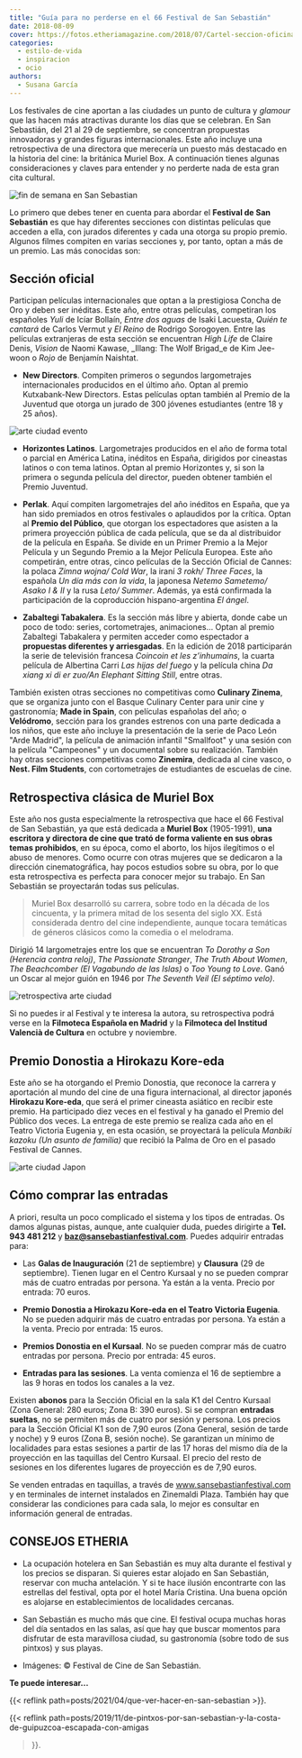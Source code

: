 ```yaml
---
title: "Guía para no perderse en el 66 Festival de San Sebastián"
date: 2018-08-09
cover: https://fotos.etheriamagazine.com/2018/07/Cartel-seccion-oficinal-festival-cine-San-Sebastian.jpg
categories: 
  - estilo-de-vida
  - inspiracion
  - ocio
authors: 
  - Susana García
---
```


Los festivales de cine aportan a las ciudades un punto de cultura y _glamour_ que las 
hacen más atractivas durante los días que se celebran. En San Sebastián, del 21 al 29 de 
septiembre, se concentran propuestas innovadoras y grandes figuras internacionales. Este 
año incluye una retrospectiva de una directora que merecería un puesto más destacado en 
la historia del cine: la británica Muriel Box. A continuación tienes algunas 
consideraciones y claves para entender y no perderte nada de esta gran cita cultural. 

![fin de semana en San Sebastian](https://fotos.etheriamagazine.com/2018/07/san-sebastian-playa-concha.jpg "Playa de la Concha de San Sebastián.")

Lo primero que debes tener en cuenta para abordar el **Festival de San Sebastián** es 
que hay diferentes secciones con distintas películas que acceden a ella, con jurados 
diferentes y cada una otorga su propio premio. Algunos filmes compiten en varias 
secciones y, por tanto, optan a más de un premio. Las más conocidas son: 

## Sección oficial

Participan películas internacionales que optan a la prestigiosa Concha de Oro y deben 
ser inéditas. Este año, entre otras películas, competiran los españoles _Yuli_ de Icíar 
Bollaín, _Entre dos aguas_ de Isaki Lacuesta, _Quién te cantará_ de Carlos Vermut y _El 
Reino_ de Rodrigo Sorogoyen. Entre las películas extranjeras de esta sección se 
encuentran _High Life_ de Claire Denis, _Vision_ de Naomi Kawase, _Illang: The Wolf 
Brigad_e de Kim Jee-woon o _Rojo_ de Benjamín Naishtat. 

- **New Directors**. Compiten primeros o segundos largometrajes internacionales 
producidos en el último año. Optan al premio Kutxabank-New Directors. Estas películas 
optan también al Premio de la Juventud que otorga un jurado de 300 jóvenes estudiantes 
(entre 18 y 25 años). 

![arte ciudad evento](https://fotos.etheriamagazine.com/2018/07/Cartel-New-Directors-festival-cine-san-sebastian.jpg)

- **Horizontes Latinos**. Largometrajes producidos en el año de forma total o parcial en 
América Latina, inéditos en España, dirigidos por cineastas latinos o con tema latinos. 
Optan al premio Horizontes y, si son la primera o segunda película del director, pueden 
obtener también el Premio Juventud. 

- **Perlak**. Aquí compiten largometrajes del año inéditos en España, que ya han sido 
premiados en otros festivales o aplaudidos por la crítica. Optan al **Premio del 
Público**, que otorgan los espectadores que asisten a la primera proyección pública de 
cada película, que se da al distribuidor de la película en España. Se divide en un 
Primer Premio a la Mejor Película y un Segundo Premio a la Mejor Película Europea. Este 
año competirán, entre otras, cinco películas de la Sección Oficial de Cannes: la polaca 
_Zimna wojna/ Cold War_, la iraní _3 rokh/ Three Faces_, la española _Un día más con la 
vida_, la japonesa _Netemo Sametemo/ Asako I & II_ y la rusa _Leto/ Summer_. Además, ya 
está confirmada la participación de la coproducción hispano-argentina _El ángel_. 

- **Zabaltegi Tabakalera**. Es la sección más libre y abierta, donde cabe un poco de 
todo: series, cortometrajes, animaciones… Optan al premio Zabaltegi Tabakalera y 
permiten acceder como espectador a **propuestas diferentes y arriesgadas**. En la 
edición de 2018 participarán la serie de televisión francesa _Coincoin et les 
z’inhumains_, la cuarta película de Albertina Carri _Las hijas del fuego_ y la película 
china _Da xiang xi di er zuo/An Elephant Sitting Still_, entre otras. 

También existen otras secciones no competitivas como **Culinary Zinema**, que se 
organiza junto con el Basque Culinary Center para unir cine y gastronomía; **Made in 
Spain**, con películas españolas del año; o **Velódromo**, sección para los grandes 
estrenos con una parte dedicada a los niños, que este año incluye la presentación de la 
serie de Paco León "Arde Madrid", la película de animación infantil "Smallfoot" y una 
sesión con la película "Campeones" y un documental sobre su realización. También hay 
otras secciones competitivas como **Zinemira**, dedicada al cine vasco, o **Nest. Film 
Students**, con cortometrajes de estudiantes de escuelas de cine. 

## Retrospectiva clásica de Muriel Box

Este año nos gusta especialmente la retrospectiva que hace el 66 Festival de San 
Sebastián, ya que está dedicada a **Muriel Box** (1905-1991), **una escritora y 
directora de cine que trató de forma valiente en sus obras temas prohibidos**, en su 
época, como el aborto, los hijos ilegítimos o el abuso de menores. Como ocurre con otras 
mujeres que se dedicaron a la dirección cinematográfica, hay pocos estudios sobre su 
obra, por lo que esta retrospectiva es perfecta para conocer mejor su trabajo. En San 
Sebastián se proyectarán todas sus películas. 

> Muriel Box desarrolló su carrera, sobre todo en la década de los cincuenta, y la primera 
> mitad de los sesenta del siglo XX. Está considerada dentro del cine independiente, 
> aunque tocara temáticas de géneros clásicos como la comedia o el melodrama. 

Dirigió 14 largometrajes entre los que se encuentran _To Dorothy a Son (Herencia contra 
reloj)_, _The Passionate Stranger_, _The Truth About Women_, _The Beachcomber (El 
Vagabundo de las Islas)_ o _Too Young to Love_. Ganó un Oscar al mejor guión en 1946 por 
_The Seventh Veil (El séptimo velo)_. 

![retrospectiva arte ciudad](https://fotos.etheriamagazine.com/2018/07/Festival-cine-san-sebastian-Muriel-Box.jpg "Muriel Box (1905-1991), escritora y directora de cine.")

Si no puedes ir al Festival y te interesa la autora, su retrospectiva podrá verse en la 
**Filmoteca Española en Madrid** y la **Filmoteca del Institud Valencià de Cultura** en 
octubre y noviembre. 

## Premio Donostia a Hirokazu Kore-eda

Este año se ha otorgando el Premio Donostia, que reconoce la carrera y aportación al 
mundo del cine de una figura internacional, al director japonés **Hirokazu Kore-eda**, 
que será el primer cineasta asiático en recibir este premio. Ha participado diez veces 
en el festival y ha ganado el Premio del Público dos veces. La entrega de este premio se 
realiza cada año en el Teatro Victoria Eugenia y, en esta ocasión, se proyectará la 
película _Manbiki kazoku (Un asunto de familia)_ que recibió la Palma de Oro en el 
pasado Festival de Cannes. 

![arte ciudad Japon](https://fotos.etheriamagazine.com/2018/07/festival-cine-san-sebatian-premio-Donosti-Hirokazu-Kore-Eda.jpg "Hirokazu Kore-eda, Premio Donostia.")

## Cómo comprar las entradas

A priori, resulta un poco complicado el sistema y los tipos de entradas. Os damos 
algunas pistas, aunque, ante cualquier duda, puedes dirigirte a **Tel. 943 481 212** y 
**baz@sansebastianfestival.com**. Puedes adquirir entradas para: 

- Las **Galas de Inauguración** (21 de septiembre) y **Clausura** (29 de septiembre). 
Tienen lugar en el Centro Kursaal y no se pueden comprar más de cuatro entradas por 
persona. Ya están a la venta. Precio por entrada: 70 euros. 

- **Premio Donostia a Hirokazu Kore-eda en el Teatro Victoria Eugenia**. No se pueden 
adquirir más de cuatro entradas por persona. Ya están a la venta. Precio por entrada: 15 
euros. 

- **Premios Donostia en el Kursaal**. No se pueden comprar más de cuatro entradas por 
persona. Precio por entrada: 45 euros. 

- **Entradas para las sesiones**. La venta comienza el 16 de septiembre a las 9 horas en 
todos los canales a la vez. 

Existen **abonos** para la Sección Oficial en la sala K1 del Centro Kursaal (Zona 
General: 280 euros; Zona B: 390 euros). Si se compran **entradas sueltas**, no se 
permiten más de cuatro por sesión y persona. Los precios para la Sección Oficial K1 son 
de 7,90 euros (Zona General, sesión de tarde y noche) y 9 euros (Zona B, sesión noche). 
Se garantizan un mínimo de localidades para estas sesiones a partir de las 17 horas del 
mismo día de la proyección en las taquillas del Centro Kursaal. El precio del resto de 
sesiones en los diferentes lugares de proyección es de 7,90 euros. 

Se venden entradas en taquillas, a través de www.sansebastianfestival.com y en 
terminales de internet instalados en Zinemaldi Plaza. También hay que considerar las 
condiciones para cada sala, lo mejor es consultar en información general de entradas. 

## CONSEJOS ETHERIA

- La ocupación hotelera en San Sebastián es muy alta durante el festival y los precios 
se disparan. Si quieres estar alojado en San Sebastián, reservar con mucha antelación. Y 
si te hace ilusión encontrarte con las estrellas del festival, opta por el hotel María 
Cristina. Una buena opción es alojarse en establecimientos de localidades cercanas. 

- San Sebastián es mucho más que cine. El festival ocupa muchas horas del día sentados 
en las salas, así que hay que buscar momentos para disfrutar de esta maravillosa ciudad, 
su gastronomía (sobre todo de sus pintxos) y sus playas. 

- Imágenes: © Festival de Cine de San Sebastián. 

**Te puede interesar...** 

{{< reflink path=posts/2021/04/que-ver-hacer-en-san-sebastian >}}. 

{{< reflink 
path=posts/2019/11/de-pintxos-por-san-sebastian-y-la-costa-de-guipuzcoa-escapada-con-amigas 
>}}.
